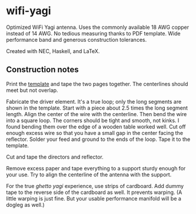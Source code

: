 ﻿# wifi-yagi
Optimized WiFi Yagi antenna. Uses the commonly available 18 AWG copper instead of 14 AWG. No tedious measuring thanks to PDF template. Wide performance band and generous construction tolerances.

Created with NEC, Haskell, and LaTeX.

## Construction notes
Print the [template](./wifiYagi.pdf) and tape the two pages together.
The centerlines should meet but not overlap.

Fabricate the driver element. It's a true loop; only the long segments are
shown in the template. Start with a piece about 2.5 times the long segment
length. Align the center of the wire with the centerline. Then bend the wire
into a square loop. The corners should be tight and smooth, not kinks. I
found bending them over the edge of a wooden table worked well. Cut off
enough excess wire so that you have a small gap in the center facing the
reflector. Solder your feed and ground to the ends of the loop. Tape it to the template.

Cut and tape the directors and reflector.

Remove excess paper and tape everything to a support sturdy enough for your
use. Try to align the centerline of the antenna with the support.

For the true *ghetto yagi* experience, use strips of cardboard. Add dummy
tape to the reverse side of the cardboard as well. It prevents warping. (A
little warping is just fine. But your usable performance manifold will be a
dogleg as well.)

